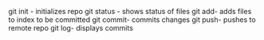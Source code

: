 git init - initializes repo
git status - shows status of files
git add- adds files to index to be committed
git commit- commits changes
git push- pushes to remote repo
git log- displays commits
